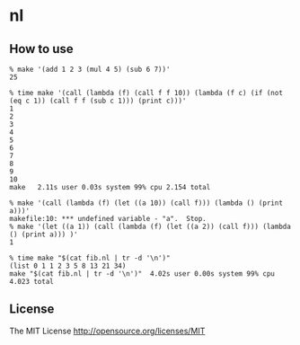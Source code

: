 # nl

## How to use

```
% make '(add 1 2 3 (mul 4 5) (sub 6 7))'
25
```

```
% time make '(call (lambda (f) (call f f 10)) (lambda (f c) (if (not (eq c 1)) (call f f (sub c 1))) (print c)))'
1
2
3
4
5
6
7
8
9
10
make   2.11s user 0.03s system 99% cpu 2.154 total
```

```
% make '(call (lambda (f) (let ((a 10)) (call f))) (lambda () (print a)))'
makefile:10: *** undefined variable - "a".  Stop.
% make '(let ((a 1)) (call (lambda (f) (let ((a 2)) (call f))) (lambda () (print a))) )'
1
```

```
% time make "$(cat fib.nl | tr -d '\n')"
(list 0 1 1 2 3 5 8 13 21 34)
make "$(cat fib.nl | tr -d '\n')"  4.02s user 0.00s system 99% cpu 4.023 total
```

## License

The MIT License <http://opensource.org/licenses/MIT>
